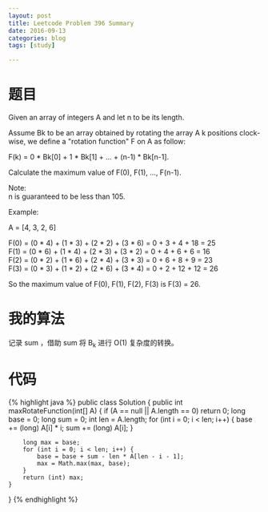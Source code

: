 ```yaml
---
layout: post
title: Leetcode Problem 396 Summary
date: 2016-09-13
categories: blog
tags: [study]

---
```


# 题目

Given an array of integers A and let n to be its length.

Assume Bk to be an array obtained by rotating the array A k positions clock-wise, we define a "rotation function" F on A as follow:

F(k) = 0 * Bk[0] + 1 * Bk[1] + ... + (n-1) * Bk[n-1].

Calculate the maximum value of F(0), F(1), ..., F(n-1).

Note:  
n is guaranteed to be less than 105.

Example:

A = [4, 3, 2, 6]

F(0) = (0 * 4) + (1 * 3) + (2 * 2) + (3 * 6) = 0 + 3 + 4 + 18 = 25  
F(1) = (0 * 6) + (1 * 4) + (2 * 3) + (3 * 2) = 0 + 4 + 6 + 6 = 16  
F(2) = (0 * 2) + (1 * 6) + (2 * 4) + (3 * 3) = 0 + 6 + 8 + 9 = 23  
F(3) = (0 * 3) + (1 * 2) + (2 * 6) + (3 * 4) = 0 + 2 + 12 + 12 = 26

So the maximum value of F(0), F(1), F(2), F(3) is F(3) = 26.

# 我的算法

记录 sum ，借助 sum 将 B<sub>k</sub> 进行 O(1) 复杂度的转换。

# 代码

{% highlight java %}
public class Solution {
    public int maxRotateFunction(int[] A) {
        if (A == null || A.length == 0) return 0;
        long base = 0;
        long sum = 0;
        int len = A.length;
        for (int i = 0; i < len; i++) {
            base += (long) A[i] * i;
            sum += (long) A[i];
        }
        
        long max = base;
        for (int i = 0; i < len; i++) {
            base = base + sum - len * A[len - i - 1];
            max = Math.max(max, base);
        }
        return (int) max;
    }
}
{% endhighlight %}